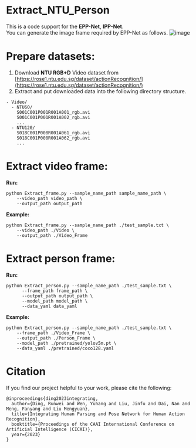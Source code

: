 # Extract_NTU_Person
This is a code support for the **EPP-Net**, **IPP-Net**. <br />
You can generate the image frame required by EPP-Net as follows.
![image](https://github.com/liujf69/Extract_NTU_Person/blob/master/Fig.png)

# Prepare datasets:
1. Download **NTU RGB+D** Video dataset from [https://rose1.ntu.edu.sg/dataset/actionRecognition/](https://rose1.ntu.edu.sg/dataset/actionRecognition/) <br />
2. Extract and put downloaded data into the following directory structure.
```
- Video/
  - NTU60/
    S001C001P001R001A001_rgb.avi
    S001C001P001R001A002_rgb.avi
    ...
  - NTU120/
    S018C001P008R001A061_rgb.avi
    S018C001P008R001A062_rgb.avi
    ...
```
# Extract video frame:
**Run:** 
```
python Extract_frame.py --sample_name_path sample_name_path \
    --video_path video_path \
    --output_path output_path
```
**Example:** 
```
python Extract_frame.py --sample_name_path ./test_sample.txt \
    --video_path ./Video \
    --output_path ./Video_Frame
```
# Extract person frame:
**Run:** 
```
python Extract_person.py --sample_name_path ./test_sample.txt \
      --frame_path frame_path \
      --output_path output_path \
      --model_path model_path \
      --data_yaml data_yaml
```
**Example:**
```
python Extract_person.py --sample_name_path ./test_sample.txt \
    --frame_path ./Video_Frame \
    --output_path ./Person_Frame \
    --model_path ./pretrained/yolov5m.pt \
    --data_yaml ./pretrained/coco128.yaml
```

# Citation
If you find our project helpful to your work, please cite the following:
```
@inproceedings{ding2023integrating,
  author={Ding, Runwei and Wen, Yuhang and Liu, Jinfu and Dai, Nan and Meng, Fanyang and Liu Mengyuan},
  title={Integrating Human Parsing and Pose Network for Human Action Recognition}, 
  booktitle={Proceedings of the CAAI International Conference on Artificial Intelligence (CICAI)}, 
  year={2023}
}
```



